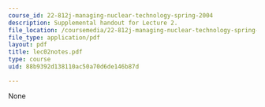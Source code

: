 ```yaml
---
course_id: 22-812j-managing-nuclear-technology-spring-2004
description: Supplemental handout for Lecture 2.
file_location: /coursemedia/22-812j-managing-nuclear-technology-spring-2004/88b9392d138110ac50a70d6de146b87d_lec02notes.pdf
file_type: application/pdf
layout: pdf
title: lec02notes.pdf
type: course
uid: 88b9392d138110ac50a70d6de146b87d

---
```

None